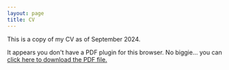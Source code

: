 ```yaml
---
layout: page
title: CV
---
```

<p>This is a copy of my CV as of September 2024.</p>

<object data="assets/documents/psummers_cv_11092024.pdf.pdf" type="application/pdf" width="100%" height="1000">
  
  <p>It appears you don't have a PDF plugin for this browser.
    No biggie... you can <a href="assets/documents/PSUMMERS_CV.pdf">click here to
      download the PDF file.</a></p>
  
</object>
